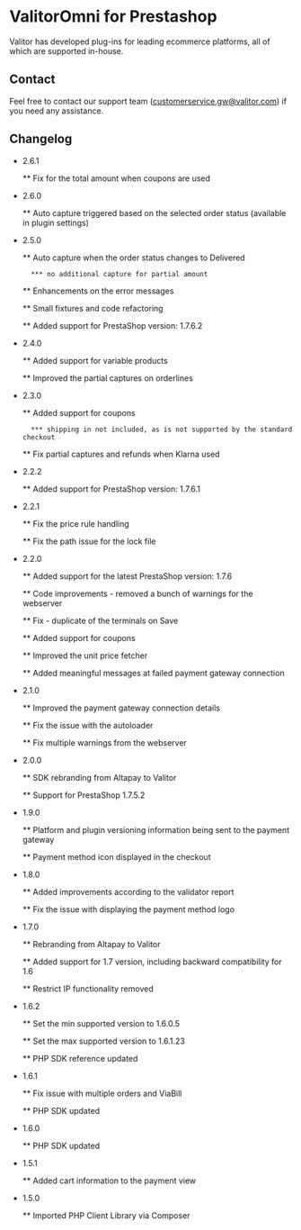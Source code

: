 # ValitorOmni for Prestashop
Valitor has developed plug-ins for leading ecommerce platforms, all of which are supported in-house. 


## Contact
Feel free to contact our support team (customerservice.gw@valitor.com) if you need any assistance.


## Changelog

* 2.6.1


    ** Fix for the total amount when coupons are used  

* 2.6.0


    ** Auto capture triggered based on the selected order status (available in plugin settings)

* 2.5.0


    ** Auto capture when the order status changes to Delivered
    
        *** no additional capture for partial amount
        
    ** Enhancements on the error messages
    
    ** Small fixtures and code refactoring
    
    ** Added support for PrestaShop version: 1.7.6.2

* 2.4.0


    ** Added support for variable products
    
    ** Improved the partial captures on orderlines

* 2.3.0


    ** Added support for coupons
    
        *** shipping in not included, as is not supported by the standard checkout
        
    ** Fix partial captures and refunds when Klarna used

* 2.2.2


    ** Added support for PrestaShop version: 1.7.6.1

* 2.2.1


    ** Fix the price rule handling
    
    ** Fix the path issue for the lock file

* 2.2.0


    ** Added support for the latest PrestaShop version: 1.7.6
    
    ** Code improvements - removed a bunch of warnings for the webserver
    
    ** Fix - duplicate of the terminals on Save
    
    ** Added support for coupons
    
    ** Improved the unit price fetcher
    
    ** Added meaningful messages at failed payment gateway connection

* 2.1.0


    ** Improved the payment gateway connection details
    
    ** Fix the issue with the autoloader
    
    ** Fix multiple warnings from the webserver

* 2.0.0


    ** SDK rebranding from Altapay to Valitor
    
    ** Support for PrestaShop 1.7.5.2

* 1.9.0


    ** Platform and plugin versioning information being sent to the payment gateway
    
    ** Payment method icon displayed in the checkout

* 1.8.0


    ** Added improvements according to the validator report
    
    ** Fix the issue with displaying the payment method logo

* 1.7.0


    ** Rebranding from Altapay to Valitor
    
    ** Added support for 1.7 version, including backward compatibility for 1.6
    
    ** Restrict IP functionality removed

* 1.6.2


    ** Set the min supported version to 1.6.0.5
    
    ** Set the max supported version to 1.6.1.23
    
    ** PHP SDK reference updated

* 1.6.1


    ** Fix issue with multiple orders and ViaBill
    
    ** PHP SDK updated

* 1.6.0


    ** PHP SDK updated

* 1.5.1


    ** Added cart information to the payment view

* 1.5.0


    ** Imported PHP Client Library via Composer
